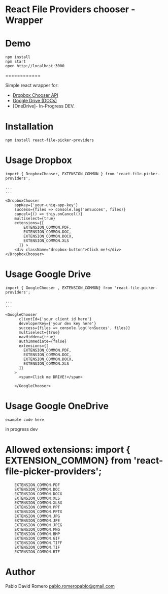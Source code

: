 React File Providers chooser - Wrapper
============
Demo 
====
```
npm install
npm start
open http://localhost:3000
```

============

Simple react wrapper for: 
- [Dropbox Chooser API](https://www.dropbox.com/developers/chooser)
- [Google Drive (DOCs)](https://console.developers.google.com)
- [OneDrive]- In-Progress DEV.

Installation 
===
```
npm install react-file-picker-providers
```


Usage Dropbox
=====
```
import { DropboxChooser, EXTENSION_COMMON } from 'react-file-picker-providers';

...
...

<DropboxChooser 
    appKey={'your-uniq-app-key'}
    success={files => console.log('onSucces', files)}
    cancel={() => this.onCancel()}
    multiselect={true}
    extensions={[
        EXTENSION_COMMON.PDF,
        EXTENSION_COMMON.DOC,
        EXTENSION_COMMON.DOCX,
        EXTENSION_COMMON.XLS
      ]} >
    <div className="dropbox-button">Click me!</div>        
</DropboxChooser>
```

Usage Google Drive
=====
```
import { GoogleChooser , EXTENSION_COMMON} from 'react-file-picker-providers';

...
...

<GoogleChooser
      clientId={'your client id here'}
      developerKey={'your dev key here'}
      success={files => console.log('onSucces', files)}
      multiselect={true}
      navHidden={true}
      authImmediate={false}
      extensions={[
        EXTENSION_COMMON.PDF,
        EXTENSION_COMMON.DOC,
        EXTENSION_COMMON.DOCX,
        EXTENSION_COMMON.XLS
      ]}
    >
      <span>Click me DRIVE!</span>

    </GoogleChooser>
```

Usage Google OneDrive
=====
```
example code here
```
in progress dev

Allowed extensions: import { EXTENSION_COMMON} from 'react-file-picker-providers';
=====
```
    EXTENSION_COMMON.PDF
    EXTENSION_COMMON.DOC
    EXTENSION_COMMON.DOCX
    EXTENSION_COMMON.XLS
    EXTENSION_COMMON.XLSX
    EXTENSION_COMMON.PPT
    EXTENSION_COMMON.PPTX
    EXTENSION_COMMON.JPG
    EXTENSION_COMMON.JPE
    EXTENSION_COMMON.JPEG
    EXTENSION_COMMON.PNG
    EXTENSION_COMMON.BMP
    EXTENSION_COMMON.GIF
    EXTENSION_COMMON.TIFF
    EXTENSION_COMMON.TIF
    EXTENSION_COMMON.RTF
```

Author
=====
Pablo David Romero
pablo.romeropablo@gmail.com
